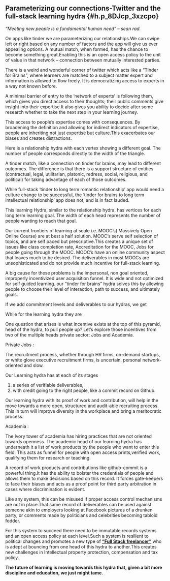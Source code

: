 ## Parameterizing our connections-Twitter and the full-stack learning hydra {#h.p_8DJcp_3xzcpo}

  
_“Meeting new people is a fundamental human need” – sean rad._

On apps like tinder we are parameterizing our relationships.We can swipe left or right based on any number of factors and the app will give us ever appealing options. A mutual match, when formed, has the chance to become something great.Enabling this is an open access policy to the unit of value in that network – connection between mutually interested parties.

There is a weird and wonderful corner of twitter which acts like a “Tinder for Brains”, where learners are matched to a subject matter expert and information is allowed to flow freely. It is democratizing access to experts in a way not known before.

A minimal barrier of entry to the ‘network of experts’ is following them, which gives you direct access to their thoughts; their public comments give insight into their expertise.It also gives you ability to decide after some research whether to take the next step in your learning journey.

This access to people’s expertise comes with consequences. By broadening the definition and allowing for indirect indicators of expertise, people are inheriting not just expertise but culture.This exacerbates our biases and creates distractions.

Here is a relationship hydra with each vertex showing a different goal. The number of people corresponds directly to the width of the triangle.



A tinder match, like a connection on tinder for brains, may lead to different outcomes. The difference is that there is a support structure of entities \(contractual, legal, utilitarian, platonic, redress, social, religious, and political\) for taking advantage of each of those outcomes.

While full-stack ‘tinder to long term romantic relationship’ app would need a culture change to be successful, the ‘tinder for brains to long term intellectual relationship’ app does not, and is in fact lauded.

This learning Hydra, similar to the relationship hydra, has vertices for each long term learning goal. The width of each head represents the number of people wanting to reach that goal.

Our current frontiers of learning at scale i.e. MOOC’s\( Massively Open Online Course\) are at best a half solution. MOOC’s serve self selection of topics, and are self paced but prescriptive.This creates a unique set of issues like class completion rate, Accreditation for the MOOC, Jobs for people going through the MOOC. MOOC’s have an online community aspect that leaves much to be desired. The deliverables in most MOOCs are unsophisticated and do not provide much incentive for full-stack learning.

A big cause for these problems is the impersonal, non goal oriented, improperly incentivized user acquisition funnel. It is wide and not optimized for self guided learning. our “tinder for brains” hydra solves this by allowing people to choose their level of interaction, path to success, and ultimately goals.

If we add commitment levels and deliverables to our hydras, we get

While for the learning hydra they are

One question that arises is what incentive exists at the top of this pyramid, head of the hydra, to pull people up? Let’s explore those incentives from two of the multiple heads private sector: Jobs and Academia.

Private Jobs :

The recruitment process, whether through HR firms, on-demand startups, or white glove executive recruitment firms, is uncertain, personal network-oriented and slow.

Our Learning hydra has at each of its stages

1. a series of verifiable deliverables,
2. with credit going to the right people, like a commit record on Github.

Our learning hydra with its proof of work and contribution, will help in the move towards a more open, structured and audit-able recruiting process. This in turn will improve diversity in the workplace and bring a meritocratic process.

Academia :

The Ivory tower of academia has hiring practices that are not oriented towards openness. The academic head of our learning hydra has underneath it a list of work products by the people who want to enter this field. This acts as funnel for people with open access prints,verified work, qualifying them for research or teaching.

A record of work products and contributions like github-commit is a powerful thing.It has the ability to bolster the credentials of people and allows them to make decisions based on this record. It forces gate-keepers to face their biases and acts as a proof point for third party arbitration in cases where discrimination is evident.

Like any system, this can be misused if proper access control mechanisms are not in place.That same record of deliverables can be used against someone akin to employers looking at Facebook pictures of a drunken party, or comments made by politicians and celebrities becoming tabloid fodder.

For this system to succeed there need to be immutable records systems and an open access policy at each level.Such a system is resilient to political changes and promotes a new type of [**“Full Stack freelancer”**](https://www.google.com/url?q=https%3A%2F%2Fpraxis.fortelabs.co%2Fthe-rise-of-the-full-stack-freelancer-c14a375445d9&sa=D&sntz=1&usg=AFQjCNE6eM2OGHn0kevo8cQ7F3ey6zNLPQ) who is adept at bouncing from one head of this hydra to another.This creates new challenges in Intellectual property protection, compensation and tax policy.

**The future of learning is moving towards this hydra that, given a bit more discipline and education, we just might tame.**

